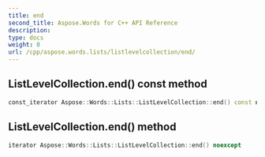 ```yaml
---
title: end
second_title: Aspose.Words for C++ API Reference
description: 
type: docs
weight: 0
url: /cpp/aspose.words.lists/listlevelcollection/end/
---
```

## ListLevelCollection.end() const method




```cpp
const_iterator Aspose::Words::Lists::ListLevelCollection::end() const noexcept
```

## ListLevelCollection.end() method




```cpp
iterator Aspose::Words::Lists::ListLevelCollection::end() noexcept
```

